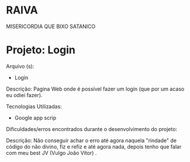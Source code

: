 # RAIVA
MISERICORDIA QUE BIXO SATANICO

<h1> Projeto: Login </h1>

Arquivo (s):
<ul>
  <li> Login </li>
</ul>

Descrição: Pagina Web onde é possível fazer um login (que por um acaso eu odiei fazer). 

Tecnologias Utilizadas:

<ul>
  <li>Google app scrip</li>
</ul>

Dificuldades/erros encontrados durante o desenvolvimento do projeto:

Descrição: Não conseguir achar o erro até agora naquela "rindade" de código do não divino, fiz e refiz e até agora nada, depois tenho que falar com meu best JV (Vulgo João Vitor) .
